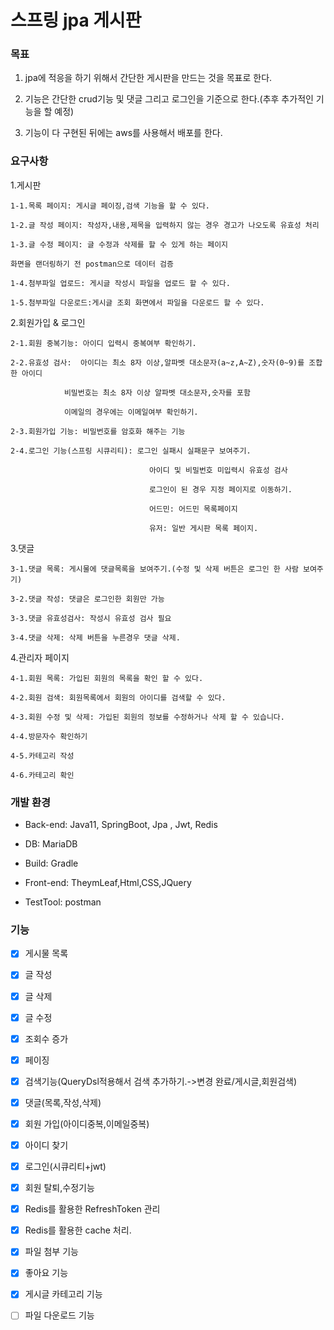 # 스프링 jpa 게시판

### 목표
 
  1. jpa에 적응을 하기 위해서 간단한 게시판을 만드는 것을 목표로 한다.


  2. 기능은 간단한 crud기능 및 댓글 그리고 로그인을 기준으로 한다.(추후 추가적인 기능을 할 예정)

  
  3. 기능이 다 구현된 뒤에는 aws를 사용해서 배포를 한다.

  
### 요구사항

1.게시판
	
	1-1.목록 페이지: 게시글 페이징,검색 기능을 할 수 있다.
	
	1-2.글 작성 페이지: 작성자,내용,제목을 입력하지 않는 경우 경고가 나오도록 유효성 처리
	
	1-3.글 수정 페이지: 글 수정과 삭제를 할 수 있게 하는 페이지

    화면을 랜더링하기 전 postman으로 데이터 검증

    1-4.첨부파일 업로드: 게시글 작성시 파일을 업로드 할 수 있다.

    1-5.첨부파일 다운로드:게시글 조회 화면에서 파일을 다운로드 할 수 있다.

2.회원가입 & 로그인 
	
	2-1.회원 중복기능: 아이디 입력시 중복여부 확인하기.
	             
	2-2.유효성 검사:  아이디는 최소 8자 이상,알파벳 대소문자(a~z,A~Z),숫자(0~9)를 조합한 아이디
	             
	   	        비밀번호는 최소 8자 이상 알파벳 대소문자,숫자를 포함 
	             
	       		이메일의 경우에는 이메일여부 확인하기.
	             
	2-3.회원가입 기능: 비밀번호를 암호화 해주는 기능
	   
	2-4.로그인 기능(스프링 시큐리티): 로그인 실패시 실패문구 보여주기.
	       
	                               아이디 및 비밀번호 미입력시 유효성 검사 
	          
	                               로그인이 된 경우 지정 페이지로 이동하기.  
    									 
    							   어드민: 어드민 목록페이지
    									 
    							   유저: 일반 게시판 목록 페이지.
    
3.댓글
	
	3-1.댓글 목록: 게시물에 댓글목록을 보여주기.(수정 및 삭제 버튼은 로그인 한 사람 보여주기)
	
	3-2.댓글 작성: 댓글은 로그인한 회원만 가능
	
	3-3.댓글 유효성검사: 작성시 유효성 검사 필요
	
	3-4.댓글 삭제: 삭제 버튼을 누른경우 댓글 삭제.

4.관리자 페이지
    
    4-1.회원 목록: 가입된 회원의 목록을 확인 할 수 있다.
    
    4-2.회원 검색: 회원목록에서 회원의 아이디를 검색할 수 있다.
    
    4-3.회원 수정 및 삭제: 가입된 회원의 정보를 수정하거나 삭제 할 수 있습니다.

    4-4.방문자수 확인하기

    4-5.카테고리 작성

    4-6.카테고리 확인

### 개발 환경

- Back-end: Java11, SpringBoot, Jpa , Jwt, Redis


- DB: MariaDB


- Build: Gradle


- Front-end: TheymLeaf,Html,CSS,JQuery


- TestTool: postman

### 기능

- [x] 게시물 목록

- [x] 글 작성

- [x] 글 삭제

- [x] 글 수정

- [x] 조회수 증가

- [x] 페이징

- [x] 검색기능(QueryDsl적용해서 검색 추가하기.->변경 완료/게시글,회원검색)

- [x] 댓글(목록,작성,삭제)

- [x] 회원 가입(아이디중복,이메일중복)

- [x] 아이디 찾기

- [x] 로그인(시큐리티+jwt)

- [x] 회원 탈퇴,수정기능

- [x] Redis를 활용한 RefreshToken 관리

- [x] Redis를 활용한 cache 처리.

- [x] 파일 첨부 기능

- [x] 좋아요 기능

- [x] 게시글 카테고리 기능

- [ ] 파일 다운로드 기능


